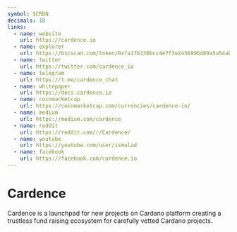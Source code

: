 ```yaml
---
symbol: $CRDN
decimals: 18
links:
  - name: website
    url: https://cardence.io
  - name: explorer
    url: https://bscscan.com/token/0xfa17b330bcc4e7f3e2456996d89a5a54ab044831
  - name: twitter
    url: https://twitter.com/cardence_io
  - name: telegram
    url: https://t.me/cardence_chat
  - name: whitepaper
    url: https://docs.cardence.io
  - name: coinmarketcap
    url: https://coinmarketcap.com/currencies/cardence-io/
  - name: medium
    url: https://medium.com/cardence
  - name: reddit
    url: https://reddit.com/r/Cardence/
  - name: youtube
    url: https://youtube.com/user/ismulad
  - name: facebook
    url: https://facebook.com/cardence.io
---
```


# Cardence

Cardence is a launchpad for new projects on Cardano platform creating a trustless fund raising ecosystem for carefully vetted Cardano projects.
